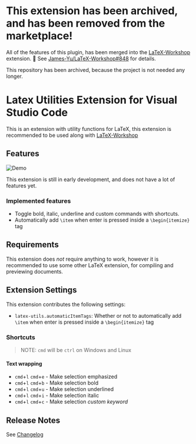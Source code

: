 # This extension has been archived, and has been removed from the marketplace!
All of the features of this plugin, has been merged into the [LaTeX-Workshop](https://marketplace.visualstudio.com/items?itemName=James-Yu.latex-workshop) extension. 🎉 See [James-Yu/LaTeX-Workshop#848](https://github.com/James-Yu/LaTeX-Workshop/pull/848) for details.

This repository has been archived, because the project is not needed any longer.

# Latex Utilities Extension for Visual Studio Code

This is an extension with utility functions for LaTeX,
this extension is recommended to be used along with [LaTeX-Workshop](https://marketplace.visualstudio.com/items?itemName=James-Yu.latex-workshop)

## Features

![Demo](./demo.gif)

This extension is still in early development, and does not have a lot of features yet.

### Implemented features

- Toggle bold, italic, underline and custom commands with shortcuts.
- Automatically add `\item` when enter is pressed inside a `\begin{itemize}` tag

## Requirements

This extension does _not_ require anything to work,
however it is recommended to use some other LaTeX extension, for compiling and previewing documents.

## Extension Settings

This extension contributes the following settings:

- `latex-utils.automaticItemTags`: Whether or not to automatically add `\item` when enter is pressed inside a `\begin{itemize}` tag

### Shortcuts

> NOTE: `cmd` will be `ctrl` on Windows and Linux

#### Text wrapping
- `cmd`+`l` `cmd`+`e` - Make selection emphasized
- `cmd`+`l` `cmd`+`b` - Make selection bold
- `cmd`+`l` `cmd`+`u` - Make selection underlined
- `cmd`+`l` `cmd`+`i` - Make selection italic
- `cmd`+`l` `cmd`+`c` - Make selection _custom keyword_

## Release Notes

See [Changelog](./CHANGELOG.md)
